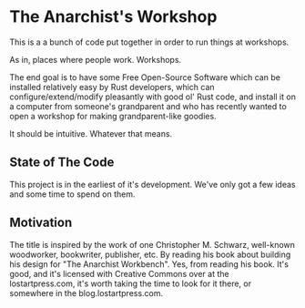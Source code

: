 # The Anarchist's Workshop

This is a a bunch of code put together in order to run things at workshops.

As in, places where people work. Workshops.

The end goal is to have some Free Open-Source Software which can be installed
relatively easy by Rust developers, which can configure/extend/modify pleasantly
with good ol' Rust code, and install it on a computer from someone's grandparent
and who has recently wanted to open a workshop for making grandparent-like goodies.

It should be intuitive. Whatever that means.

## State of The Code

This project is in the earliest of it's development. We've only got a few ideas
and some time to spend on them.

## Motivation

The title is inspired by the work of one Christopher M. Schwarz, well-known woodworker,
bookwriter, publisher, etc. By reading his book about building his design for "The Anarchist Workbench".
Yes, from reading his book. It's good, and it's licensed with Creative Commons over at the
lostartpress.com, it's worth taking the time to look for it there, or somewhere in the
blog.lostartpress.com.
